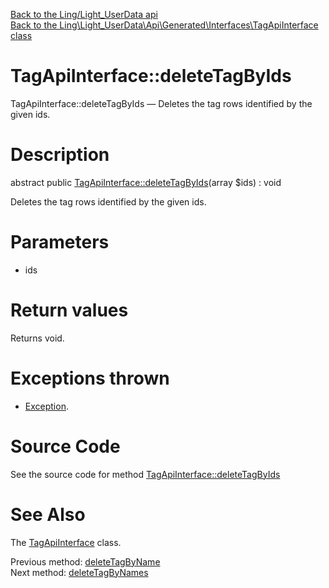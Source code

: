 [Back to the Ling/Light_UserData api](https://github.com/lingtalfi/Light_UserData/blob/master/doc/api/Ling/Light_UserData.md)<br>
[Back to the Ling\Light_UserData\Api\Generated\Interfaces\TagApiInterface class](https://github.com/lingtalfi/Light_UserData/blob/master/doc/api/Ling/Light_UserData/Api/Generated/Interfaces/TagApiInterface.md)


TagApiInterface::deleteTagByIds
================



TagApiInterface::deleteTagByIds — Deletes the tag rows identified by the given ids.




Description
================


abstract public [TagApiInterface::deleteTagByIds](https://github.com/lingtalfi/Light_UserData/blob/master/doc/api/Ling/Light_UserData/Api/Generated/Interfaces/TagApiInterface/deleteTagByIds.md)(array $ids) : void




Deletes the tag rows identified by the given ids.




Parameters
================


- ids

    


Return values
================

Returns void.


Exceptions thrown
================

- [Exception](http://php.net/manual/en/class.exception.php).&nbsp;







Source Code
===========
See the source code for method [TagApiInterface::deleteTagByIds](https://github.com/lingtalfi/Light_UserData/blob/master/Api/Generated/Interfaces/TagApiInterface.php#L327-L327)


See Also
================

The [TagApiInterface](https://github.com/lingtalfi/Light_UserData/blob/master/doc/api/Ling/Light_UserData/Api/Generated/Interfaces/TagApiInterface.md) class.

Previous method: [deleteTagByName](https://github.com/lingtalfi/Light_UserData/blob/master/doc/api/Ling/Light_UserData/Api/Generated/Interfaces/TagApiInterface/deleteTagByName.md)<br>Next method: [deleteTagByNames](https://github.com/lingtalfi/Light_UserData/blob/master/doc/api/Ling/Light_UserData/Api/Generated/Interfaces/TagApiInterface/deleteTagByNames.md)<br>

